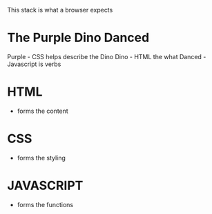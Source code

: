 This stack is what a browser expects

# The Purple Dino Danced
Purple - CSS helps describe the Dino
Dino - HTML the what
Danced - Javascript is verbs


# HTML
- forms the content

# CSS
- forms the styling

# JAVASCRIPT
- forms the functions